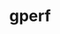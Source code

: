 ---
title: "gperf"
layout: cache
categories: [package, develop]
meta: {"versions": ["3.1"], "compilers": ["apple-clang@=15.0.0", "gcc@=10.2.1", "gcc@=10.5.0", "gcc@=11.1.0", "gcc@=11.4.0", "gcc@=13.3.0", "gcc@=7.5.0", "oneapi@=2024.2.1"], "oss": ["centos7", "rhel8", "ubuntu18.04", "ubuntu20.04", "ubuntu22.04", "ventura"], "platforms": ["darwin", "linux"], "targets": ["aarch64", "x86_64_v3"], "stacks": ["data-vis-sdk", "developer-tools", "developer-tools-aarch64-linux-gnu", "developer-tools-darwin", "developer-tools-manylinux2014", "developer-tools-x86_64_v3-linux-gnu", "e4s", "e4s-oneapi", "root"], "num_specs": 9, "num_specs_by_stack": {"root": 9, "developer-tools-darwin": 1, "developer-tools-manylinux2014": 1, "developer-tools-x86_64_v3-linux-gnu": 1, "developer-tools-aarch64-linux-gnu": 1, "developer-tools": 1, "data-vis-sdk": 1, "e4s": 1, "e4s-oneapi": 2}}
spec_details: [{"hash": "iwvpyraqqoyoryge3gfd7fwu73lj4k2p", "compiler": "apple-clang@=15.0.0", "versions": ["3.1"], "os": "ventura", "platform": "darwin", "target": "aarch64", "variants": ["build_system=autotools", "patches=3dd36db"], "stacks": ["root", "developer-tools-darwin"], "size": "-", "tarball": "https://binaries.spack.io/develop/build_cache/darwin-ventura-aarch64/apple-clang-15.0.0/gperf-3.1/darwin-ventura-aarch64-apple-clang-15.0.0-gperf-3.1-iwvpyraqqoyoryge3gfd7fwu73lj4k2p.spack"}, {"hash": "shg3x2so3x7ww6pneg3b2snz36aip74m", "compiler": "gcc@=10.2.1", "versions": ["3.1"], "os": "centos7", "platform": "linux", "target": "x86_64_v3", "variants": ["build_system=autotools", "patches=3dd36db"], "stacks": ["root", "developer-tools-manylinux2014"], "size": "-", "tarball": "https://binaries.spack.io/develop/build_cache/linux-centos7-x86_64_v3/gcc-10.2.1/gperf-3.1/linux-centos7-x86_64_v3-gcc-10.2.1-gperf-3.1-shg3x2so3x7ww6pneg3b2snz36aip74m.spack"}, {"hash": "omcklp7xgrk4pq2rexadxbw5zpl25ush", "compiler": "gcc@=10.5.0", "versions": ["3.1"], "os": "centos7", "platform": "linux", "target": "x86_64_v3", "variants": ["build_system=autotools", "patches=3dd36db"], "stacks": ["root", "developer-tools-x86_64_v3-linux-gnu"], "size": "-", "tarball": "https://binaries.spack.io/develop/build_cache/linux-centos7-x86_64_v3/gcc-10.5.0/gperf-3.1/linux-centos7-x86_64_v3-gcc-10.5.0-gperf-3.1-omcklp7xgrk4pq2rexadxbw5zpl25ush.spack"}, {"hash": "ecaw6ywteo6km7ilho7vq3wfuvl6q3wy", "compiler": "gcc@=13.3.0", "versions": ["3.1"], "os": "rhel8", "platform": "linux", "target": "aarch64", "variants": ["build_system=autotools", "patches=3dd36db"], "stacks": ["root", "developer-tools-aarch64-linux-gnu"], "size": "-", "tarball": "https://binaries.spack.io/develop/build_cache/linux-rhel8-aarch64/gcc-13.3.0/gperf-3.1/linux-rhel8-aarch64-gcc-13.3.0-gperf-3.1-ecaw6ywteo6km7ilho7vq3wfuvl6q3wy.spack"}, {"hash": "uedzh4c544iqevxh5w5odmzcsua2mpuf", "compiler": "gcc@=7.5.0", "versions": ["3.1"], "os": "ubuntu18.04", "platform": "linux", "target": "x86_64_v3", "variants": ["build_system=autotools", "patches=3dd36db"], "stacks": ["root", "developer-tools"], "size": "-", "tarball": "https://binaries.spack.io/develop/build_cache/linux-ubuntu18.04-x86_64_v3/gcc-7.5.0/gperf-3.1/linux-ubuntu18.04-x86_64_v3-gcc-7.5.0-gperf-3.1-uedzh4c544iqevxh5w5odmzcsua2mpuf.spack"}, {"hash": "hspro4kfmhtn7pgcss6hxfi6zudek3xj", "compiler": "gcc@=11.1.0", "versions": ["3.1"], "os": "ubuntu20.04", "platform": "linux", "target": "x86_64_v3", "variants": ["build_system=autotools", "patches=3dd36db"], "stacks": ["root", "data-vis-sdk"], "size": "-", "tarball": "https://binaries.spack.io/develop/build_cache/linux-ubuntu20.04-x86_64_v3/gcc-11.1.0/gperf-3.1/linux-ubuntu20.04-x86_64_v3-gcc-11.1.0-gperf-3.1-hspro4kfmhtn7pgcss6hxfi6zudek3xj.spack"}, {"hash": "2p53qv6hofkfwuus7vi2wqcndxy7lavh", "compiler": "gcc@=11.4.0", "versions": ["3.1"], "os": "ubuntu22.04", "platform": "linux", "target": "x86_64_v3", "variants": ["build_system=autotools", "patches=3dd36db"], "stacks": ["root", "e4s"], "size": "-", "tarball": "https://binaries.spack.io/develop/build_cache/linux-ubuntu22.04-x86_64_v3/gcc-11.4.0/gperf-3.1/linux-ubuntu22.04-x86_64_v3-gcc-11.4.0-gperf-3.1-2p53qv6hofkfwuus7vi2wqcndxy7lavh.spack"}, {"hash": "v7lvjo75ogs3gmiocls6sm4p53vziyyu", "compiler": "oneapi@=2024.2.1", "versions": ["3.1"], "os": "ubuntu22.04", "platform": "linux", "target": "x86_64_v3", "variants": ["build_system=autotools", "patches=3dd36db"], "stacks": ["root", "e4s-oneapi"], "size": "-", "tarball": "https://binaries.spack.io/develop/build_cache/linux-ubuntu22.04-x86_64_v3/oneapi-2024.2.1/gperf-3.1/linux-ubuntu22.04-x86_64_v3-oneapi-2024.2.1-gperf-3.1-v7lvjo75ogs3gmiocls6sm4p53vziyyu.spack"}, {"hash": "cdaudxmps6ixlfj5caau2fkq7dqgnclg", "compiler": "oneapi@=2024.2.1", "versions": ["3.1"], "os": "ubuntu22.04", "platform": "linux", "target": "x86_64_v3", "variants": ["build_system=autotools", "patches=3dd36db"], "stacks": ["root", "e4s-oneapi"], "size": "-", "tarball": "https://binaries.spack.io/develop/build_cache/linux-ubuntu22.04-x86_64_v3/oneapi-2024.2.1/gperf-3.1/linux-ubuntu22.04-x86_64_v3-oneapi-2024.2.1-gperf-3.1-cdaudxmps6ixlfj5caau2fkq7dqgnclg.spack"}]
---